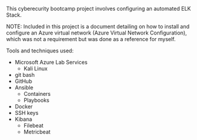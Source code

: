 This cyberecurity bootcamp project involves configuring an automated ELK Stack.

NOTE:  Included in this project is a document detailing on how to install and configure an Azure virtual network (Azure Virtual Network Configuration), which was not a requirement but was done as a reference for myself.

Tools and techniques used:

  - Microsoft Azure Lab Services
    - Kali Linux
  - git bash
  - GitHub
  - Ansible
    - Containers
    - Playbooks
  - Docker
  - SSH keys
  - Kibana
    - Filebeat
    - Metricbeat
